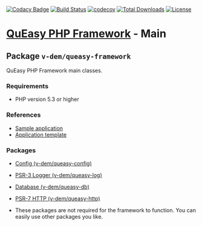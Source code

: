 [![Codacy Badge](https://api.codacy.com/project/badge/Grade/54c036d1b25c482098ece03cf0701694)](https://app.codacy.com/manual/v-dem/queasy-framework?utm_source=github.com&utm_medium=referral&utm_content=v-dem/queasy-framework&utm_campaign=Badge_Grade_Dashboard)
[![Build Status](https://travis-ci.com/v-dem/queasy-framework.svg?branch=master)](https://travis-ci.com/v-dem/queasy-framework)
[![codecov](https://codecov.io/gh/v-dem/queasy-framework/branch/master/graph/badge.svg)](https://codecov.io/gh/v-dem/queasy-framework)
[![Total Downloads](https://poser.pugx.org/v-dem/queasy-framework/downloads)](https://packagist.org/packages/v-dem/queasy-framework)
[![License](https://poser.pugx.org/v-dem/queasy-framework/license)](https://packagist.org/packages/v-dem/queasy-framework)

# [QuEasy PHP Framework](https://github.com/v-dem/queasy-framework/) - Main

## Package `v-dem/queasy-framework`

QuEasy PHP Framework main classes.

### Requirements

*   PHP version 5.3 or higher

### References

*   [Sample application](https://github.com/v-dem/queasy-webapp/)
*   [Application template](https://github.com/v-dem/queasy-webapp-template/)

### Packages

*   [Config (v-dem/queasy-config)](https://github.com/v-dem/queasy-config/)
*   [PSR-3 Logger (v-dem/queasy-log)](https://github.com/v-dem/queasy-log/)
*   [Database (v-dem/queasy-db)](https://github.com/v-dem/queasy-db/)
*   [PSR-7 HTTP (v-dem/queasy-http)](https://github.com/v-dem/queasy-http/)

* These packages are not required for the framework to function. You can easily use other packages you like.
